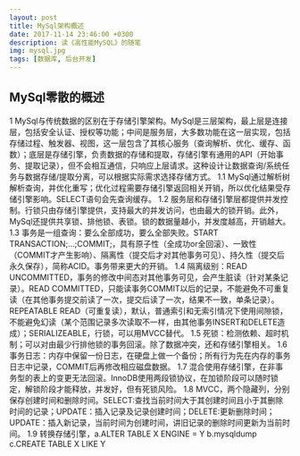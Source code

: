 ```yaml
---
layout: post
title: MySql架构概述
date: 2017-11-14 23:46:00 +0300
description: 读《高性能MySQL》的随笔
img: mysql.jpg 
tags: [数据库, 后台开发]
---
```

## MySql零散的概述
1 MySql与传统数据的区别在于存储引擎架构。MySql是三层架构，最上层是连接层，包括安全认证、授权等功能；中间是服务层，大多数功能在这一层实现，包括存储过程、触发器、视图，这一层包含了其核心服务（查询解析、优化、缓存、函数）；底层是存储引擎，负责数据的存储和提取，存储引擎有通用的API（开始事务、提取记录），但不会相互通信，只响应上层请求。这种设计让数据查询/系统任务与数据存储/提取分离，可以根据实际需求选择存储方式。
  1.1 MySql通过解析树解析查询，并优化重写；优化过程需要存储引擎返回相关开销，所以优化结果受存储引擎影响。SELECT语句会先查询缓存。
  1.2 服务层和存储引擎层都提供并发控制。行锁只由存储引擎提供，支持最大的并发访问，也由最大的锁开销。此外，MySql还提供共享锁、排他锁、表锁。锁的数据量越小，并发度越高，开销越大。
  1.3 事务是一组查询：要么全部成功，要么全部失败。START TRANSACTION;...;COMMIT;，具有原子性（全成功or全回滚）、一致性（COMMIT才产生影响）、隔离性（提交后才对其他事务可见）、持久性（提交后永久保存），简称ACID。事务带来更大的开销。
  1.4 隔离级别：READ UNCOMMITTED，事务的修改中间态对其他事务可见，会产生脏读（针对某条记录）。READ COMMITTED，只能读事务COMMIT以后的记录，不能避免不可重复读（在其他事务提交前读了一次，提交后读了一次，结果不一致，单条记录）。REPEATABLE READ（可重复读），默认，普通索引和无索引情况下使用间隙锁，不能避免幻读（某个范围记录多次读取不一样，由其他事务INSERT和DELETE造成）；SERIALIZEABLE，行锁，可以用MVCC替代。
  1.5 死锁：检测依赖、超时机制；可以对由最少行排他锁的事务回滚。除了数据冲突，还和存储引擎相关。
  1.6 事务日志：内存中保留一份日志，在硬盘上做一个备份；所有行为先在内存的事务日志中记录，COMMIT后再修改相应磁盘数据。
  1.7 混合使用存储引擎，在非事务型的表上的变更无法回滚。InnoDB使用两段锁协议，在加锁阶段可以随时锁定，解锁阶段才能释放，并发好，但有死锁风险。
  1.8 MVCC，两个隐藏列，分别保存创建时间和删除时间。SELECT:查找当前时间大于其创建时间且小于其删除时间的记录；UPDATE：插入记录及记录创建时间；DELETE:更新删除时间；UPDATE：插入新记录，当前时间为创建时间，讲旧记录的删除时间更新为当前时间。
  1.9 转换存储引擎，a.ALTER TABLE X ENGINE = Y b.mysqldump c.CREATE TABLE X LIKE Y
